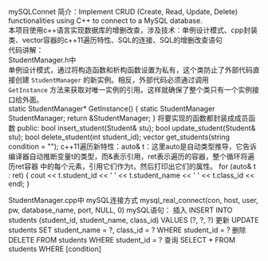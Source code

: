 mySQLConnet
简介：Implement CRUD (Create, Read, Update, Delete) functionalities using C++ to connect to a MySQL database.  
      本项目使用c++语言实现数据库的增删改查，涉及技术：单例设计模式、cpp封装类、vector容器的c++11遍历特性、SQL的连接、SQL的增删改查语句  
代码讲解：  
StudentManager.h中  
  单例设计模式，通过将构造函数和析构函数设置为私有，这个类防止了外部代码直接创建 `StudentManager` 的新实例。相反，外部代码必须通过调用   
  `GetInstance` 方法来获取对唯一实例的引用。这样就确保了整个类只有一个实例接口给外面。  
  static StudentManager* GetInstance() {
    static StudentManager StudentManager;
    return &StudentManager;
  }
  将要实现的函数都封装成成员函数
  public:
  	bool insert_student(Student& stu);
  	bool update_student(Student& stu);
  	bool delete_student(int student_id);
  	vector<Student> get_students(string condition = "");
  c++11遍历新特性：auto& t：这里auto是自动类型推导，它告诉编译器自动推断变量t的类型，而&表示引用，ret表示遍历的容器，整个循环将遍历ret容器
  中的每个元素，引用它们作为t，然后打印出它们的属性。
  for (auto& t : ret) {
		cout << t.student_id << ' ' << t.student_name << ' ' << t.class_id << endl;
	}
 
StudentManager.cpp中
  mySQL连接方式
  mysql_real_connect(con, host, user, pw, database_name, port, NULL, 0)
  mySQL语句：
  插入
  INSERT INTO students (student_id, student_name, class_id) VALUES (?, ?, ?)
  更新
  UPDATE students SET student_name = ?, class_id = ? WHERE student_id = ?
  删除
  DELETE FROM students WHERE student_id = ?
  查询
  SELECT * FROM students WHERE [condition]
  
